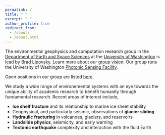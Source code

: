 ```yaml
---
permalink: /
title: " "
excerpt: " "
author_profile: true
redirect_from: 
  - /about/
  - /about.html
---
```


The environmental geophysics and computation research group in the [Department of Earth and Space Sciences](http://ess.uw.edu) at the [University of Washington](http://washington.edu) is lead by [Brad Lipovsky](https://www.ess.washington.edu/people/profile.php?pid=lipovsky--brad). Learn more about our [group vision](https://github.com/bradlipovsky/group-vision/blob/main/group-vision.md). Our group runs the University of Washington [Photonic Sensing Facility](http://psf.uw.edu).

Open positions in our group are listed [here](hiring.md).

We study a wide range of environemental systems with an eye towards the unique ability of academic research to benefit humanity through fundamental research.  Recent areas of interest include,

* __Ice shelf fracture__ and its relationship to marine ice sheet stability
* Geophysical, and particularly seismic, observations of __glacier sliding__
* __Hydraulic fracturing__ in volcanoes, glaciers, and reservoirs
* __Landslide physics__, seismicity, and early warning
* __Tectonic earthquake__ complexity and interaction with the fluid Earth
